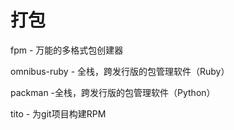 # 打包

fpm - 万能的多格式包创建器

omnibus-ruby - 全栈，跨发行版的包管理软件（Ruby）

packman -全栈，跨发行版的包管理软件（Python）

tito - 为git项目构建RPM

